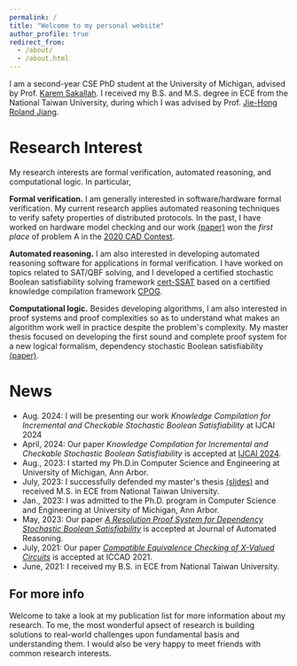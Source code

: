 ```yaml
---
permalink: /
title: "Welcome to my personal website"
author_profile: true
redirect_from: 
  - /about/
  - /about.html
---
```

I am a second-year CSE PhD student at the University of Michigan, advised by Prof. [Karem Sakallah](https://web.eecs.umich.edu/~karem/).
I received my B.S. and M.S. degree in ECE from the National Taiwan University, 
during which I was advised by Prof. [Jie-Hong Roland Jiang](http://cc.ee.ntu.edu.tw/~jhjiang/).

Research Interest
======
My research interests are formal verification, automated reasoning, and computational logic. In particular,

**Formal verification.**
I am generally interested in software/hardware formal verification.
My current research applies automated reasoning techniques to verify safety properties of distributed protocols. 
In the past, I have worked on hardware model checking and our work [(paper)](https://ieeexplore.ieee.org/abstract/document/9643515) won the *first place* of problem A in the [2020 CAD Contest](https://www.iccad-contest.org/2020/index.html).

**Automated reasoning.**
I am also interested in developing automated reasoning software for applications in formal verification. 
I have worked on topics related to SAT/QBF solving, and I developed a certified stochastic Boolean satisfiability solving framework [cert-SSAT](https://github.com/lauren-yrluo/cert-SSAT.git) based on a certified knowledge compilation framework [CPOG](https://drops.dagstuhl.de/storage/00lipics/lipics-vol271-sat2023/LIPIcs.SAT.2023.6/LIPIcs.SAT.2023.6.pdf).

**Computational logic.**
Besides developing algorithms,
I am also interested in proof systems and proof complexities so as to understand what makes an algorithm work well in practice despite the problem's complexity.
My master thesis focused on developing the first sound and complete proof system for a new logical formalism, dependency stochastic Boolean satisfiability [(paper)](https://link.springer.com/article/10.1007/s10817-023-09670-6).

News
======
- Aug. 2024: I will be presenting our work *Knowledge Compilation for Incremental and Checkable Stochastic Boolean Satisfiability* at IJCAI 2024
- April, 2024: Our paper *Knowledge Compilation for Incremental and Checkable Stochastic Boolean Satisfiability* is accepted at [IJCAI 2024](https://ijcai24.org).
- Aug., 2023: I started my Ph.D.in Computer Science and Engineering at University of Michigan, Ann Arbor.
- July, 2023: I successfully defended my master's thesis [(slides)](files/Master_Defense.pdf) and received M.S. in ECE from National Taiwan University.  
- Jan., 2023: I was admitted to the Ph.D. program in Computer Science and Engineering at University of Michigan, Ann Arbor.
- May, 2023: Our paper [*A Resolution Proof System for Dependency Stochastic Boolean Satisfiability*](https://link.springer.com/article/10.1007/s10817-023-09670-6) is accepted at Journal of Automated Reasoning.
- July, 2021: Our paper [*Compatible Equivalence Checking of X-Valued Circuits*](https://ieeexplore.ieee.org/abstract/document/9643515) is accepted at ICCAD 2021.
- June, 2021: I received my B.S. in ECE from National Taiwan University.


For more info
------
Welcome to take a look at my publication list for more information about my research.
To me, the most wonderful apsect of research is building solutions to real-world challenges upon fundamental basis and understanding them.
I would also be very happy to meet friends with common research interests.